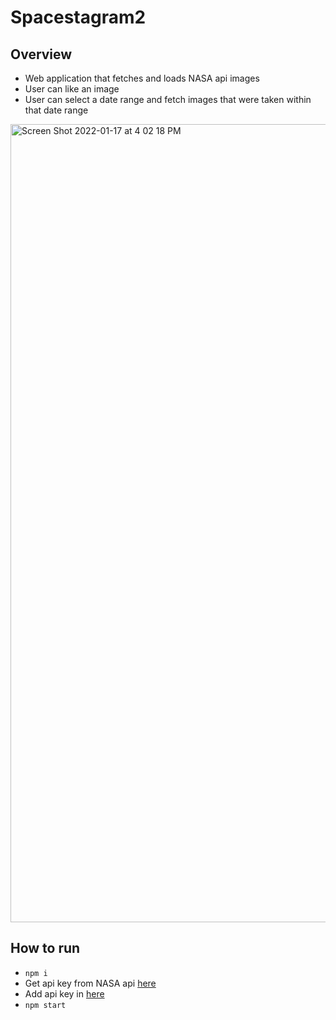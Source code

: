 # Spacestagram2

## Overview
- Web application that fetches and loads NASA api images
- User can like an image
- User can select a date range and fetch images that were taken within that date range
<img width="1277" alt="Screen Shot 2022-01-17 at 4 02 18 PM" src="https://user-images.githubusercontent.com/35233304/149846505-4a33a9df-edea-496b-a700-56d8a01008a0.png">

## How to run
- ```npm i```
- Get api key from NASA api [here](https://api.nasa.gov/)
- Add api key in [here](https://github.com/tnguyen10/Spacestagram2/blob/main/src/components/NASACards.js#L17)
- ```npm start```



